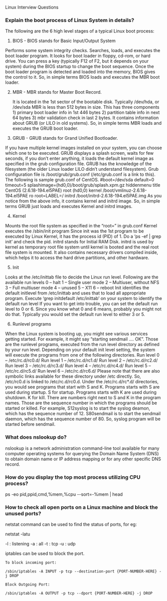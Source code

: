 Linux Interview Questions

### Explain the boot process of Linux System in details?

The following are the 6 high level stages of a typical Linux boot process:

1. BIOS - BIOS stands for Basic Input/Output System

  Performs some system integrity checks.
  Searches, loads, and executes the boot loader program.
  It looks for boot loader in floppy, cd-rom, or hard drive. You can press a key (typically F12 of F2, but it depends on your system) during the BIOS startup to change the boot sequence.
  Once the boot loader program is detected and loaded into the memory, BIOS gives the control to it.
  So, in simple terms BIOS loads and executes the MBR boot loader.

2. MBR - MBR stands for Master Boot Record.

    It is located in the 1st sector of the bootable disk. Typically /dev/hda, or /dev/sda
    MBR is less than 512 bytes in size. This has three components 1) primary boot loader info in 1st 446 bytes 2) partition table info in next 64 bytes 3) mbr validation check in last 2 bytes.
    It contains information about GRUB (or LILO in old systems).
    So, in simple terms MBR loads and executes the GRUB boot loader.

3. GRUB - GRUB stands for Grand Unified Bootloader.

  If you have multiple kernel images installed on your system, you can choose which one to be executed.
  GRUB displays a splash screen, waits for few seconds, if you don’t enter anything, it loads the default kernel image as specified in the grub configuration file.
  GRUB has the knowledge of the filesystem (the older Linux loader LILO didn’t understand filesystem).
  Grub configuration file is /boot/grub/grub.conf (/etc/grub.conf is a link to this). The following is sample grub.conf of CentOS.
      #boot=/dev/sda
      default=0
      timeout=5
      splashimage=(hd0,0)/boot/grub/splash.xpm.gz
      hiddenmenu
      title CentOS (2.6.18-194.el5PAE)
                root (hd0,0)
                kernel /boot/vmlinuz-2.6.18-194.el5PAE ro root=LABEL=/
                initrd /boot/initrd-2.6.18-194.el5PAE.img
      As you notice from the above info, it contains kernel and initrd image.
  So, in simple terms GRUB just loads and executes Kernel and initrd images.

4. Kernel

  Mounts the root file system as specified in the “root=” in grub.conf
  Kernel executes the /sbin/init program
  Since init was the 1st program to be executed by Linux Kernel, it has the process id (PID) of 1. Do a ‘ps -ef | grep init’ and check the pid.
  initrd stands for Initial RAM Disk.
  initrd is used by kernel as temporary root file system until kernel is booted and the real root file system is mounted. It also contains necessary drivers compiled inside, which helps it to access the hard drive partitions, and other hardware.
  
5. Init

  Looks at the /etc/inittab file to decide the Linux run level.
  Following are the available run levels
  0 – halt
  1 – Single user mode
  2 – Multiuser, without NFS
  3 – Full multiuser mode
  4 – unused
  5 – X11
  6 – reboot
  Init identifies the default initlevel from /etc/inittab and uses that to load all appropriate program.
  Execute ‘grep initdefault /etc/inittab’ on your system to identify the default run level
  If you want to get into trouble, you can set the default run level to 0 or 6. Since you know what 0 and 6 means, probably you might not do that.
  Typically you would set the default run level to either 3 or 5.
  
6. Runlevel programs

  When the Linux system is booting up, you might see various services getting started. For example, it might say “starting sendmail …. OK”. Those are the runlevel programs, executed from the run level directory as defined by your run level.
  Depending on your default init level setting, the system will execute the programs from one of the following directories.
  Run level 0 – /etc/rc.d/rc0.d/
  Run level 1 – /etc/rc.d/rc1.d/
  Run level 2 – /etc/rc.d/rc2.d/
  Run level 3 – /etc/rc.d/rc3.d/
  Run level 4 – /etc/rc.d/rc4.d/
  Run level 5 – /etc/rc.d/rc5.d/
  Run level 6 – /etc/rc.d/rc6.d/
  Please note that there are also symbolic links available for these directory under /etc directly. So, /etc/rc0.d is linked to /etc/rc.d/rc0.d.
  Under the /etc/rc.d/rc*.d/ directories, you would see programs that start with S and K.
  Programs starts with S are used during startup. S for startup.
  Programs starts with K are used during shutdown. K for kill.
  There are numbers right next to S and K in the program names. Those are the sequence number in which the programs should be started or killed.
  For example, S12syslog is to start the syslog deamon, which has the sequence number of 12. S80sendmail is to start the sendmail daemon, which has the sequence number of 80. So, syslog program will be started before sendmail.

### What does nslookup do?
nslookup is a network administration command-line tool available for many computer operating systems for querying the Domain Name System (DNS) to obtain domain name or IP address mapping or for any other specific DNS record.

###  How do you display the top most process utilizing CPU process?

 ps -eo pid,ppid,cmd,%mem,%cpu --sort=-%mem | head
 
###  How to check all open ports on a Linux machine and block the unused ports?
netstat  command can be used to find the status of ports, for eg:

netstat -latu

-l : listening
-a : all
-t : tcp
-u : udp

iptables can be used to block the port.

    To block incoming port:

    /sbin/iptables -A INPUT -p tcp --destination-port {PORT-NUMBER-HERE} -j DROP

    Block Outgoing Port:

    /sbin/iptables -A OUTPUT -p tcp --dport {PORT-NUMBER-HERE} -j DROP

### 
